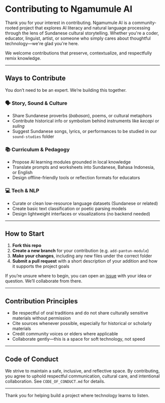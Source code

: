 # Contributing to Ngamumule AI

Thank you for your interest in contributing. Ngamumule AI is a community-rooted project that explores AI literacy and natural language processing through the lens of Sundanese cultural storytelling. Whether you're a coder, educator, linguist, artist, or someone who simply cares about thoughtful technology—we're glad you're here.

We welcome contributions that preserve, contextualize, and respectfully remix knowledge.

---

## Ways to Contribute

You don’t need to be an expert. We’re building this together.

### 🗣️ Story, Sound & Culture
- Share Sundanese proverbs (*babasan*), poems, or cultural metaphors
- Contribute historical info or symbolism behind instruments like *kecapi* or *suling*
- Suggest Sundanese songs, lyrics, or performances to be studied in our `sound-studies` folder

### 📚 Curriculum & Pedagogy
- Propose AI learning modules grounded in local knowledge
- Translate prompts and worksheets into Sundanese, Bahasa Indonesia, or English
- Design offline-friendly tools or reflection formats for educators

### 💻 Tech & NLP
- Curate or clean low-resource language datasets (Sundanese or related)
- Create basic text classification or poetic parsing models
- Design lightweight interfaces or visualizations (no backend needed)

---

## How to Start

1. **Fork this repo**
2. **Create a new branch** for your contribution (e.g. `add-pantun-module`)
3. **Make your changes**, including any new files under the correct folder
4. **Submit a pull request** with a short description of your addition and how it supports the project goals

If you’re unsure where to begin, you can open an [issue](https://github.com/your-repo/issues) with your idea or question. We’ll collaborate from there.

---

## Contribution Principles

- Be respectful of oral traditions and do not share culturally sensitive materials without permission
- Cite sources whenever possible, especially for historical or scholarly materials
- Credit community voices or elders where applicable
- Collaborate gently—this is a space for soft technology, not speed

---

## Code of Conduct

We strive to maintain a safe, inclusive, and reflective space. By contributing, you agree to uphold respectful communication, cultural care, and intentional collaboration. See `CODE_OF_CONDUCT.md` for details.

---

Thank you for helping build a project where technology learns to listen.
